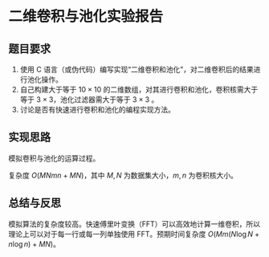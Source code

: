 # 二维卷积与池化实验报告

## 题目要求

1. 使用 C 语言（或伪代码）编写实现“二维卷积和池化”，对二维卷积后的结果进行池化操作。
2. 自己构建大于等于 $10 \times 10$ 的二维数组，对其进行卷积和池化，卷积核需大于等于 $3 \times 3$，池化过滤器需大于等于 $3 \times 3$ 。
3. 讨论是否有快速进行卷积和池化的编程实现方法。

## 实现思路

模拟卷积与池化的运算过程。

复杂度 $O(MNmn + MN)$，其中 $M, N$ 为数据集大小，$m, n$ 为卷积核大小。

## 总结与反思

模拟算法的复杂度较高。快速傅里叶变换（FFT）可以高效地计算一维卷积，所以理论上可以对于每一行或每一列单独使用 FFT。预期时间复杂度 $O(Mm(N \log N + n \log n) + MN)$。